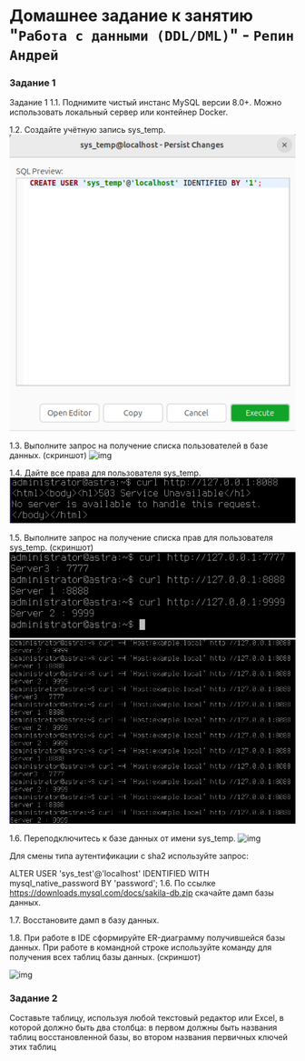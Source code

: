 # Домашнее задание к занятию "`Работа с данными (DDL/DML)`" - `Репин Андрей`


### Задание 1
Задание 1
1.1. Поднимите чистый инстанс MySQL версии 8.0+. Можно использовать локальный сервер или контейнер Docker.

1.2. Создайте учётную запись sys_temp.
![img](https://github.com/RepinAndrey/ddl_dml/blob/main/img/1.png)

1.3. Выполните запрос на получение списка пользователей в базе данных. (скриншот)
![img](https://github.com/RepinAndrey/Balancing/blob/main/img/2.png)

1.4. Дайте все права для пользователя sys_temp.
![img](https://github.com/RepinAndrey/Balancing/blob/main/img/3.png)

1.5. Выполните запрос на получение списка прав для пользователя sys_temp. (скриншот)
![img](https://github.com/RepinAndrey/Balancing/blob/main/img/4.png)
![img](https://github.com/RepinAndrey/Balancing/blob/main/img/5.png)

1.6. Переподключитесь к базе данных от имени sys_temp.
![img](https://github.com/RepinAndrey/Balancing/blob/main/img/6.png)

Для смены типа аутентификации с sha2 используйте запрос:

ALTER USER 'sys_test'@'localhost' IDENTIFIED WITH mysql_native_password BY 'password';
1.6. По ссылке https://downloads.mysql.com/docs/sakila-db.zip скачайте дамп базы данных.

1.7. Восстановите дамп в базу данных.

1.8. При работе в IDE сформируйте ER-диаграмму получившейся базы данных. При работе в командной строке используйте команду для получения всех таблиц базы данных. (скриншот)

![img](https://github.com/RepinAndrey/Balancing/blob/main/img/7.png)

### Задание 2

Составьте таблицу, используя любой текстовый редактор или Excel, в которой должно быть два столбца: в первом должны быть названия таблиц восстановленной базы, во втором названия первичных ключей этих таблиц






